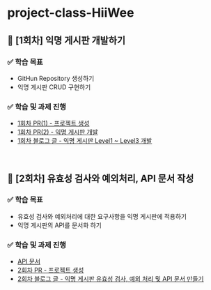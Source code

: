 # project-class-HiiWee

## 📌 [1회차] 익명 게시판 개발하기
### ✅ 학습 목표
- GitHun Repository 생성하기
- 익명 게시판 CRUD 구현하기

### ✅ 학습 및 과제 진행
- [1회차 PR(1) - 프로젝트 생성](https://github.com/JSCODE-EDU/project-class-HiiWee/pull/1)
- [1회차 PR(2) - 익명 게시판 개발](https://github.com/JSCODE-EDU/project-class-HiiWee/pull/2)
- [1회차 블로그 글 - 익명 게시판 Level1 ~ Level3 개발](https://hiiwee.tistory.com/37)

<br>

## 📌 [2회차] 유효성 검사와 예외처리, API 문서 작성
### ✅ 학습 목표
- 유효성 검사와 예외처리에 대한 요구사항을 익명 게시판에 적용하기
- 익명 게시판의 API를 문서화 하기

### ✅ 학습 및 과제 진행
- [API 문서](https://jscode-edu.github.io/project-class-HiiWee/anonymous-board/src/main/resources/static/index.html)
- [2회차 PR - 프로젝트 생성](https://github.com/JSCODE-EDU/project-class-HiiWee/pull/4)
- [2회차 블로그 글 - 익명 게시판 유효성 검사, 예외 처리 및 API 문서 만들기](https://hiiwee.tistory.com/39)
